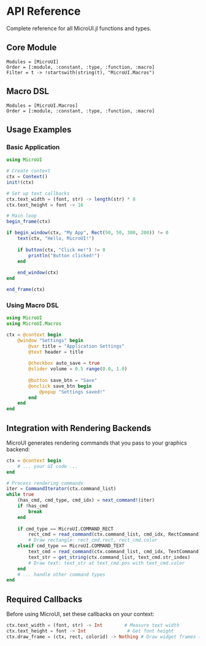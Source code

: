 # API Reference

Complete reference for all MicroUI.jl functions and types.

## Core Module

```@autodocs
Modules = [MicroUI]
Order = [:module, :constant, :type, :function, :macro]
Filter = t -> !startswith(string(t), "MicroUI.Macros")
```

## Macro DSL

```@autodocs
Modules = [MicroUI.Macros]
Order = [:module, :constant, :type, :function, :macro]
```

## Usage Examples

### Basic Application

```julia
using MicroUI

# Create context
ctx = Context()
init!(ctx)

# Set up text callbacks
ctx.text_width = (font, str) -> length(str) * 8
ctx.text_height = font -> 16

# Main loop
begin_frame(ctx)

if begin_window(ctx, "My App", Rect(50, 50, 300, 200)) != 0
    text(ctx, "Hello, MicroUI!")
    
    if button(ctx, "Click me!") != 0
        println("Button clicked!")
    end
    
    end_window(ctx)
end

end_frame(ctx)
```

### Using Macro DSL

```julia
using MicroUI
using MicroUI.Macros

ctx = @context begin
    @window "Settings" begin
        @var title = "Application Settings"
        @text header = title
        
        @checkbox auto_save = true
        @slider volume = 0.5 range(0.0, 1.0)
        
        @button save_btn = "Save"
        @onclick save_btn begin
            @popup "Settings saved!"
        end
    end
end
```

## Integration with Rendering Backends

MicroUI generates rendering commands that you pass to your graphics backend:

```julia
ctx = @context begin
    # ... your UI code ...
end

# Process rendering commands
iter = CommandIterator(ctx.command_list)
while true
    (has_cmd, cmd_type, cmd_idx) = next_command!(iter)
    if !has_cmd
        break
    end
    
    if cmd_type == MicroUI.COMMAND_RECT
        rect_cmd = read_command(ctx.command_list, cmd_idx, RectCommand)
        # Draw rectangle: rect_cmd.rect, rect_cmd.color
    elseif cmd_type == MicroUI.COMMAND_TEXT
        text_cmd = read_command(ctx.command_list, cmd_idx, TextCommand)
        text_str = get_string(ctx.command_list, text_cmd.str_index)
        # Draw text: text_str at text_cmd.pos with text_cmd.color
    end
    # ... handle other command types
end
```

## Required Callbacks

Before using MicroUI, set these callbacks on your context:

```julia
ctx.text_width = (font, str) -> Int        # Measure text width
ctx.text_height = font -> Int               # Get font height
ctx.draw_frame = (ctx, rect, colorid) -> Nothing # Draw widget frames (optional)
```